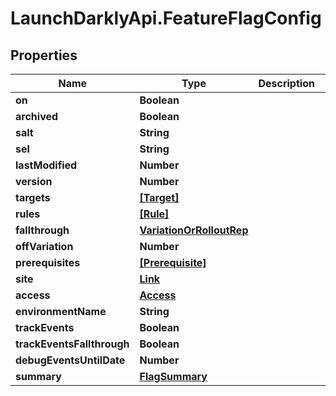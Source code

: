 # LaunchDarklyApi.FeatureFlagConfig

## Properties

Name | Type | Description | Notes
------------ | ------------- | ------------- | -------------
**on** | **Boolean** |  | 
**archived** | **Boolean** |  | 
**salt** | **String** |  | 
**sel** | **String** |  | 
**lastModified** | **Number** |  | 
**version** | **Number** |  | 
**targets** | [**[Target]**](Target.md) |  | 
**rules** | [**[Rule]**](Rule.md) |  | 
**fallthrough** | [**VariationOrRolloutRep**](VariationOrRolloutRep.md) |  | 
**offVariation** | **Number** |  | [optional] 
**prerequisites** | [**[Prerequisite]**](Prerequisite.md) |  | 
**site** | [**Link**](Link.md) |  | 
**access** | [**Access**](Access.md) |  | [optional] 
**environmentName** | **String** |  | 
**trackEvents** | **Boolean** |  | 
**trackEventsFallthrough** | **Boolean** |  | 
**debugEventsUntilDate** | **Number** |  | [optional] 
**summary** | [**FlagSummary**](FlagSummary.md) |  | [optional] 


